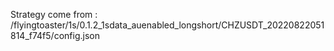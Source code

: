 Strategy come from : /flyingtoaster/1s/0.1.2_1sdata_auenabled_longshort/CHZUSDT_20220822051814_f74f5/config.json